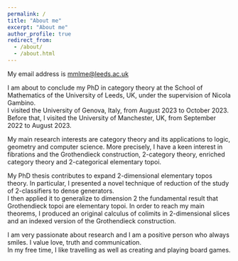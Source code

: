 ```yaml
---
permalink: /
title: "About me"
excerpt: "About me"
author_profile: true
redirect_from: 
  - /about/
  - /about.html
---
```


My email address is mmlme@leeds.ac.uk

I am about to conclude my PhD in category theory at the School of Mathematics of the University of Leeds, UK, under the supervision of Nicola Gambino.<br /> I visited the University of Genova, Italy, from August 2023 to October 2023. Before that, I visited the University of Manchester, UK, from September 2022 to August 2023.

My main research interests are category theory and its applications to logic, geometry and computer science. More precisely, I have a keen interest in fibrations and the Grothendieck construction, 2-category theory, enriched category theory and 2-categorical elementary topoi.

My PhD thesis contributes to expand 2-dimensional elementary topos theory. In particular, I presented a novel technique of reduction of the study of 2-classifiers to dense generators.<br /> I then applied it to generalize to dimension 2 the fundamental result that Grothendieck topoi are elementary topoi. In order to reach my main theorems, I produced an original calculus of colimits in 2-dimensional slices and an indexed version of the Grothendieck construction.

I am very passionate about research and I am a positive person who always smiles. I value love, truth and communication.<br /> In my free time, I like travelling as well as creating and playing board games.
